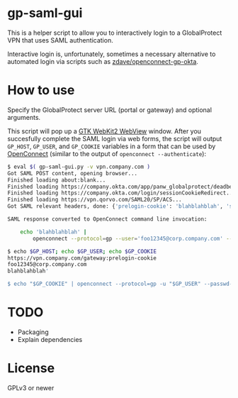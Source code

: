 gp-saml-gui
===========

This is a helper script to allow you to interactively login to a GlobalProtect VPN
that uses SAML authentication.

Interactive login is, unfortunately, sometimes a necessary alternative to automated
login via scripts such as
[zdave/openconnect-gp-okta](https://github.com/zdave/openconnect-gp-okta).

How to use
==========

Specify the GlobalProtect server URL (portal or gateway) and optional arguments.

This script will pop up a [GTK WebKit2 WebView](https://webkitgtk.org/) window.
After you succesfully complete the SAML login via web forms, the script will output
`GP_HOST`, `GP_USER`, and `GP_COOKIE` variables in a form that can be used by
[OpenConnect](http://www.infradead.org/openconnect/juniper.html)
(similar to the output of `openconnect --authenticate`):

```sh
$ eval $( gp-saml-gui.py -v vpn.company.com )
Got SAML POST content, opening browser...
Finished loading about:blank...
Finished loading https://company.okta.com/app/panw_globalprotect/deadbeefFOOBARba1234/sso/saml...
Finished loading https://company.okta.com/login/sessionCookieRedirect...
Finished loading https://vpn.qorvo.com/SAML20/SP/ACS...
Got SAML relevant headers, done: {'prelogin-cookie': 'blahblahblah', 'saml-username': 'foo12345@corp.company.com', 'saml-slo': 'no', 'saml-auth-status': '1'}

SAML response converted to OpenConnect command line invocation:

    echo 'blahblahblah' |
        openconnect --protocol=gp --user='foo12345@corp.company.com' --usergroup=prelogin-cookie:gateway --passwd-on-stdin vpn.company.com

$ echo $GP_HOST; echo $GP_USER; echo $GP_COOKIE
https://vpn.company.com/gateway:prelogin-cookie
foo12345@corp.company.com
blahblahblah'

$ echo "$GP_COOKIE" | openconnect --protocol=gp -u "$GP_USER" --passwd-on-stdin "$GP_HOST"
```

TODO
====

* Packaging
* Explain dependencies

License
=======

GPLv3 or newer
